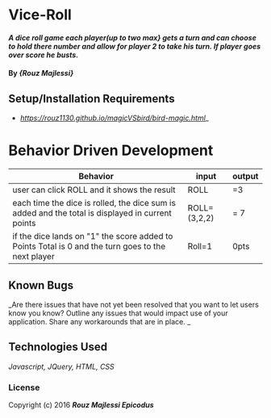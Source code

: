 # Vice-Roll


#### _A dice roll game each player(up to two max} gets a turn and can choose to hold there number and allow for player 2 to take his turn. If player goes over score he busts._

#### By _**{Rouz Majlessi}**_

## Setup/Installation Requirements

* _https://rouz1130.github.io/magicVSbird/bird-magic.html__




# Behavior Driven Development

|Behavior | input | output|
|---|---|---|
|user can click ROLL and it shows the result | ROLL | =3 |
|each time the dice is rolled, the dice sum is added and the total is displayed in current points | ROLL=(3,2,2)| = 7 |
|if the dice lands on "1" the score added to Points Total is 0 and the turn goes to the next player | Roll=1 | 0pts |




## Known Bugs

_Are there issues that have not yet been resolved that you want to let users know you know?  Outline any issues that would impact use of your application.  Share any workarounds that are in place. _


## Technologies Used

_Javascript, JQuery, HTML, CSS_
### License


Copyright (c) 2016 **_Rouz Majlessi Epicodus_**
